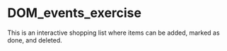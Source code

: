 # DOM_events_exercise

This is an interactive shopping list where items can be added, marked as done, and deleted.
